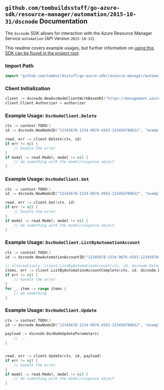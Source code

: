 
## `github.com/tombuildsstuff/go-azure-sdk/resource-manager/automation/2015-10-31/dscnode` Documentation

The `dscnode` SDK allows for interaction with the Azure Resource Manager Service `automation` (API Version `2015-10-31`).

This readme covers example usages, but further information on [using this SDK can be found in the project root](https://github.com/tombuildsstuff/go-azure-sdk/tree/main/docs).

### Import Path

```go
import "github.com/tombuildsstuff/go-azure-sdk/resource-manager/automation/2015-10-31/dscnode"
```


### Client Initialization

```go
client := dscnode.NewDscNodeClientWithBaseURI("https://management.azure.com")
client.Client.Authorizer = authorizer
```


### Example Usage: `DscNodeClient.Delete`

```go
ctx := context.TODO()
id := dscnode.NewNodeID("12345678-1234-9876-4563-123456789012", "example-resource-group", "automationAccountValue", "nodeIdValue")

read, err := client.Delete(ctx, id)
if err != nil {
	// handle the error
}
if model := read.Model; model != nil {
	// do something with the model/response object
}
```


### Example Usage: `DscNodeClient.Get`

```go
ctx := context.TODO()
id := dscnode.NewNodeID("12345678-1234-9876-4563-123456789012", "example-resource-group", "automationAccountValue", "nodeIdValue")

read, err := client.Get(ctx, id)
if err != nil {
	// handle the error
}
if model := read.Model; model != nil {
	// do something with the model/response object
}
```


### Example Usage: `DscNodeClient.ListByAutomationAccount`

```go
ctx := context.TODO()
id := dscnode.NewAutomationAccountID("12345678-1234-9876-4563-123456789012", "example-resource-group", "automationAccountValue")

// alternatively `client.ListByAutomationAccount(ctx, id, dscnode.DefaultListByAutomationAccountOperationOptions())` can be used to do batched pagination
items, err := client.ListByAutomationAccountComplete(ctx, id, dscnode.DefaultListByAutomationAccountOperationOptions())
if err != nil {
	// handle the error
}
for _, item := range items {
	// do something
}
```


### Example Usage: `DscNodeClient.Update`

```go
ctx := context.TODO()
id := dscnode.NewNodeID("12345678-1234-9876-4563-123456789012", "example-resource-group", "automationAccountValue", "nodeIdValue")

payload := dscnode.DscNodeUpdateParameters{
	// ...
}


read, err := client.Update(ctx, id, payload)
if err != nil {
	// handle the error
}
if model := read.Model; model != nil {
	// do something with the model/response object
}
```
